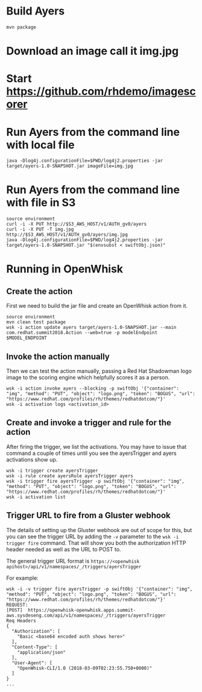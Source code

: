 # Build Ayers

```mvn package```


# Download an image call it img.jpg


# Start https://github.com/rhdemo/imagescorer


# Run Ayers from the command line with local file

```java -Dlog4j.configurationFile=$PWD/log4j2.properties -jar target/ayers-1.0-SNAPSHOT.jar imageFile=img.jpg```


# Run Ayers from the command line with file in S3

```
source environment
curl -i -X PUT http://$S3_AWS_HOST/v1/AUTH_gv0/ayers
curl -i -X PUT -T img.jpg http://$S3_AWS_HOST/v1/AUTH_gv0/ayers/img.jpg
java -Dlog4j.configurationFile=$PWD/log4j2.properties -jar target/ayers-1.0-SNAPSHOT.jar "$(envsubst < swiftObj.json)"

```


# Running in OpenWhisk

## Create the action

First we need to build the jar file and create an OpenWhisk action
from it.

```
source environment
mvn clean test package
wsk -i action update ayers target/ayers-1.0-SNAPSHOT.jar --main com.redhat.summit2018.Action --web=true -p modelEndpoint $MODEL_ENDPOINT
```

## Invoke the action manually

Then we can test the action manually, passing a Red Hat Shadowman logo
image to the scoring engine which helpfully scores it as a person.

```
wsk -i action invoke ayers --blocking -p swiftObj '{"container": "img", "method": "PUT", "object": "logo.png", "token": "BOGUS", "url": "https://www.redhat.com/profiles/rh/themes/redhatdotcom/"}'
wsk -i activation logs <activation_id>
```

## Create and invoke a trigger and rule for the action

After firing the trigger, we list the activations. You may have to
issue that command a couple of times until you see the ayersTrigger
and ayers activations show up.

```
wsk -i trigger create ayersTrigger
wsk -i rule create ayersRule ayersTrigger ayers
wsk -i trigger fire ayersTrigger -p swiftObj '{"container": "img", "method": "PUT", "object": "logo.png", "token": "BOGUS", "url": "https://www.redhat.com/profiles/rh/themes/redhatdotcom/"}'
wsk -i activation list
```
## Trigger URL to fire from a Gluster webhook

The details of setting up the Gluster webhook are out of scope for
this, but you can see the trigger URL by adding the `-v` parameter to
the `wsk -i trigger fire` command. That will show you both the
authorization HTTP header needed as well as the URL to POST to.

The general trigger URL format is `https://<openwhisk apihost>/api/v1/namespaces/_/triggers/ayersTrigger`

For example:

```
wsk -i -v trigger fire ayersTrigger -p swiftObj '{"container": "img", "method": "PUT", "object": "logo.png", "token": "BOGUS", "url": "https://www.redhat.com/profiles/rh/themes/redhatdotcom/"}'
REQUEST:
[POST]	https://openwhisk-openwhisk.apps.summit-aws.sysdeseng.com/api/v1/namespaces/_/triggers/ayersTrigger
Req Headers
{
  "Authorization": [
    "Basic <base64 encoded auth shows here>"
  ],
  "Content-Type": [
    "application/json"
  ],
  "User-Agent": [
    "OpenWhisk-CLI/1.0 (2018-03-09T02:23:55.750+0000)"
  ]
}
...
```
